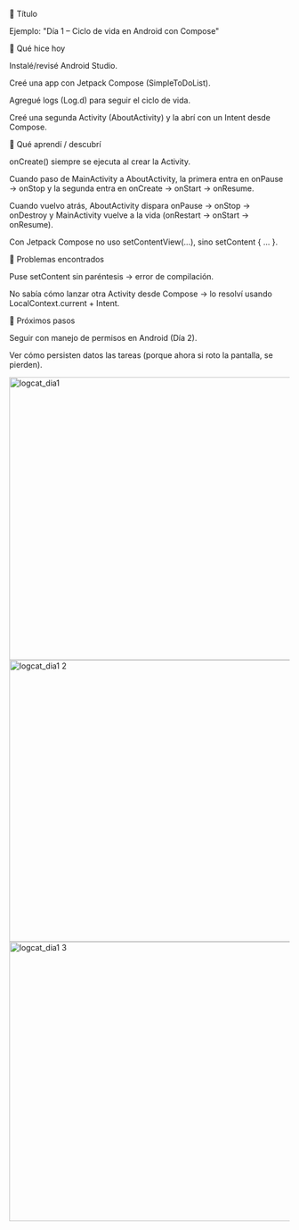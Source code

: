 🔹 Título

Ejemplo: "Día 1 – Ciclo de vida en Android con Compose"

🔹 Qué hice hoy

Instalé/revisé Android Studio.

Creé una app con Jetpack Compose (SimpleToDoList).

Agregué logs (Log.d) para seguir el ciclo de vida.

Creé una segunda Activity (AboutActivity) y la abrí con un Intent desde Compose.

🔹 Qué aprendí / descubrí

onCreate() siempre se ejecuta al crear la Activity.

Cuando paso de MainActivity a AboutActivity, la primera entra en onPause → onStop y la segunda entra en onCreate → onStart → onResume.

Cuando vuelvo atrás, AboutActivity dispara onPause → onStop → onDestroy y MainActivity vuelve a la vida (onRestart → onStart → onResume).

Con Jetpack Compose no uso setContentView(...), sino setContent { ... }.

🔹 Problemas encontrados

Puse setContent sin paréntesis → error de compilación.

No sabía cómo lanzar otra Activity desde Compose → lo resolví usando LocalContext.current + Intent.

🔹 Próximos pasos

Seguir con manejo de permisos en Android (Día 2).

Ver cómo persisten datos las tareas (porque ahora si roto la pantalla, se pierden).

<img width="948" height="507" alt="logcat_dia1" src="https://github.com/user-attachments/assets/0c8bbc39-4222-4dc7-99a4-9d3c6d1e1d8e" />
<img width="942" height="505" alt="logcat_dia1 2" src="https://github.com/user-attachments/assets/8f86fb4d-13f2-400f-8d50-1a79cd90fbea" />
<img width="943" height="501" alt="logcat_dia1 3" src="https://github.com/user-attachments/assets/c3381656-1a62-4a21-ab1a-5a8e23bec9e5" />
